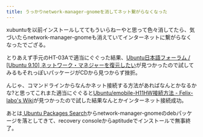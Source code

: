 ```yaml
---
title: うっかりnetwork-manager-gnomeを消してネット繋がらなくなった
---
```

xubuntuを以前インストールしててもういらねーやと思って色々消してたら、気づいたらnetwork-manager-gnomeも消えていてインターネットに繋がらなくなったでござる。

とりあえず手元のHT-03Aで適当にぐぐった結果、<a href="https://forums.ubuntulinux.jp/viewtopic.php?id=6441">Ubuntu日本語フォーラム / [Ubuntu 9.10] ネットワーク・マネジャーを復元したい</a>が見つかったので試してみるもそれっぽいパッケージがCDから見つからず挫折。

んじゃ、コマンドラインからなんかネット接続する方法があればなんとかなるかな?と思ってこれまた適当にぐぐると<a href="http://felix-labo.jp/pukiwiki/?Ubuntu%2Femobile-H11HW%E6%8E%A5%E7%B6%9A%E6%96%B9%E6%B3%95">Ubuntu/emobile-H11HW接続方法 - Felix-labo&apos;s Wiki</a>が見つかったので試した結果なんとかインターネット接続成功。

あとは<a href="http://packages.ubuntu.com/"> Ubuntu Packages Search</a>からnetwork-manager-gnomeのdebパッケージを落としてきて、recovery consoleからaptitudeでインストールで無事終了。
